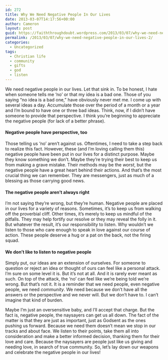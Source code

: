 ```yaml
---
id: 272
title: Why We Need Negative People In Our Lives
date: 2013-03-07T14:17:56+00:00
author: Cameron
layout: post
guid: https://faiththroughdoubt.wordpress.com/2013/03/07/why-we-need-negative-people-in-our-lives/
permalink: /2013/03/07/why-we-need-negative-people-in-our-lives-2/
categories:
  - Uncategorized
tags:
  - Christian life
  - community
  - gifts
  - god
  - listen
---
```

We need negative people in our lives. Let that sink in. To be honest, I hate when someone tells me ‘no’ or that my idea is a bad one. Those of you saying “no idea is a bad one,” have obviously never met me. I come up with several ideas a day. Accumulate those over the period of a month or a year and I’m bound to have one or three bad ideas. Think, now, if I didn’t have someone to provide that perspective. I think you’re beginning to appreciate the negative people (for lack of a better phrase).

#### Negative people have perspective, too

Those telling us ‘no’ aren’t against us. Oftentimes, I need to take a step back to realize this fact. However, these (and I’m loving calling them this) negative people have been put in our lives for a distinct purpose. Maybe they know something we don’t. Maybe they’re trying their best to keep us from making a grave mistake. Their methods may be the _worst_, but the negative people have a great heart behind their actions. And that’s the most crucial thing we can remember. They are messengers, just as much of a blessing as those carrying good news.

#### The negative people aren’t always right

I’m not saying they’re wrong, but they’re human. Negative people are placed in our lives for a variety of reasons. Sometimes, it’s to keep us from walking off the proverbial cliff. Other times, it’s merely to keep us mindful of the pitfalls. They may help fortify our resolve or they may reveal the folly in it. But whatever the result, it’s our responsibility to listen. Why wouldn’t we listen to those who care enough to speak in love against our course of action. These people deserve a hug or a pat on the back, not the firing squad.

#### We don’t like to listen to negative people

Simply put, our ideas are an extension of ourselves. For someone to question or reject an idea or thought of ours can feel like a personal attack. I’m sure on some level it is. But it’s not at all. And it is rarely ever meant as such. On top of the attack, the ‘no’ can feel like we’re being told we’re wrong. But that’s not it. It is a reminder that we need people, even negative people, we need _community_. We need because we don’t have all the answers or the perspective and we never will. But we don’t have to. I can’t imagine that kind of burden.

Maybe I’m just an oversensitive baby, and I’ll accept that charge. But the fact is, negative people, the naysayers can get us all down. The fact of the matter is that they are just as important, just as Godsent as the ones pushing us forward. Because we need them doesn’t mean we stop in our tracks and about face. We listen to their points, take them all into consideration and make a better informed decision, thanking them for their love and care. Because the naysayers are people just like us giving and needing love, in search of true community. So, let’s lay down our weapons and celebrate the negative people in our lives!